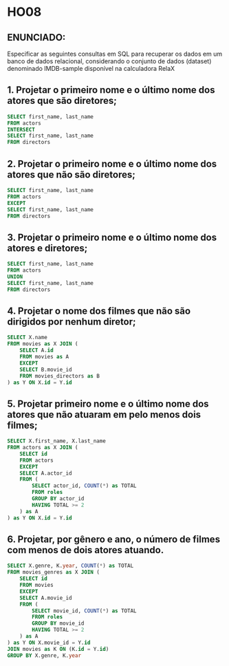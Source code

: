# HO08
## ENUNCIADO:

Especificar as seguintes consultas em SQL para recuperar os dados em um banco de dados relacional, considerando o conjunto de dados (dataset) denominado IMDB-sample disponível na calculadora RelaX

## 1. Projetar o primeiro nome e o último nome dos atores que são diretores;
```sql
SELECT first_name, last_name
FROM actors
INTERSECT
SELECT first_name, last_name
FROM directors
```

## 2. Projetar o primeiro nome e o último nome dos atores que não são diretores;
```sql
SELECT first_name, last_name
FROM actors
EXCEPT
SELECT first_name, last_name
FROM directors
```

## 3. Projetar o primeiro nome e o último nome dos atores e diretores;
```sql
SELECT first_name, last_name
FROM actors
UNION
SELECT first_name, last_name
FROM directors
```

## 4. Projetar o nome dos filmes que não são dirigidos por nenhum diretor;
```sql
SELECT X.name
FROM movies as X JOIN (
    SELECT A.id
    FROM movies as A
    EXCEPT
    SELECT B.movie_id
    FROM movies_directors as B
) as Y ON X.id = Y.id
```

## 5. Projetar primeiro nome e o último nome dos atores que não atuaram em pelo menos dois filmes;
```sql
SELECT X.first_name, X.last_name
FROM actors as X JOIN (
    SELECT id
    FROM actors
    EXCEPT
    SELECT A.actor_id
    FROM (
        SELECT actor_id, COUNT(*) as TOTAL
        FROM roles
        GROUP BY actor_id
        HAVING TOTAL >= 2
    ) as A
) as Y ON X.id = Y.id
```

## 6. Projetar, por gênero e ano, o número de filmes com menos de dois atores atuando.
```sql
SELECT X.genre, K.year, COUNT(*) as TOTAL
FROM movies_genres as X JOIN (
    SELECT id
    FROM movies
    EXCEPT
    SELECT A.movie_id
    FROM (
        SELECT movie_id, COUNT(*) as TOTAL
        FROM roles
        GROUP BY movie_id
        HAVING TOTAL >= 2
    ) as A
) as Y ON X.movie_id = Y.id
JOIN movies as K ON (K.id = Y.id)
GROUP BY X.genre, K.year
```


